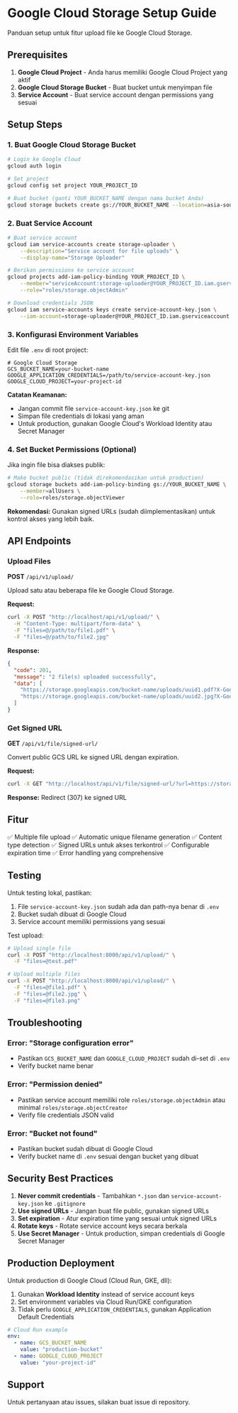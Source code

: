 # Google Cloud Storage Setup Guide

Panduan setup untuk fitur upload file ke Google Cloud Storage.

## Prerequisites

1. **Google Cloud Project** - Anda harus memiliki Google Cloud Project yang aktif
2. **Google Cloud Storage Bucket** - Buat bucket untuk menyimpan file
3. **Service Account** - Buat service account dengan permissions yang sesuai

## Setup Steps

### 1. Buat Google Cloud Storage Bucket

```bash
# Login ke Google Cloud
gcloud auth login

# Set project
gcloud config set project YOUR_PROJECT_ID

# Buat bucket (ganti YOUR_BUCKET_NAME dengan nama bucket Anda)
gcloud storage buckets create gs://YOUR_BUCKET_NAME --location=asia-southeast2
```

### 2. Buat Service Account

```bash
# Buat service account
gcloud iam service-accounts create storage-uploader \
    --description="Service account for file uploads" \
    --display-name="Storage Uploader"

# Berikan permissions ke service account
gcloud projects add-iam-policy-binding YOUR_PROJECT_ID \
    --member="serviceAccount:storage-uploader@YOUR_PROJECT_ID.iam.gserviceaccount.com" \
    --role="roles/storage.objectAdmin"

# Download credentials JSON
gcloud iam service-accounts keys create service-account-key.json \
    --iam-account=storage-uploader@YOUR_PROJECT_ID.iam.gserviceaccount.com
```

### 3. Konfigurasi Environment Variables

Edit file `.env` di root project:

```env
# Google Cloud Storage
GCS_BUCKET_NAME=your-bucket-name
GOOGLE_APPLICATION_CREDENTIALS=/path/to/service-account-key.json
GOOGLE_CLOUD_PROJECT=your-project-id
```

**Catatan Keamanan:**
- Jangan commit file `service-account-key.json` ke git
- Simpan file credentials di lokasi yang aman
- Untuk production, gunakan Google Cloud's Workload Identity atau Secret Manager

### 4. Set Bucket Permissions (Optional)

Jika ingin file bisa diakses publik:

```bash
# Make bucket public (tidak direkomendasikan untuk production)
gcloud storage buckets add-iam-policy-binding gs://YOUR_BUCKET_NAME \
    --member=allUsers \
    --role=roles/storage.objectViewer
```

**Rekomendasi:** Gunakan signed URLs (sudah diimplementasikan) untuk kontrol akses yang lebih baik.

## API Endpoints

### Upload Files

**POST** `/api/v1/upload/`

Upload satu atau beberapa file ke Google Cloud Storage.

**Request:**
```bash
curl -X POST "http://localhost/api/v1/upload/" \
  -H "Content-Type: multipart/form-data" \
  -F "files=@/path/to/file1.pdf" \
  -F "files=@/path/to/file2.jpg"
```

**Response:**
```json
{
  "code": 201,
  "message": "2 file(s) uploaded successfully",
  "data": [
    "https://storage.googleapis.com/bucket-name/uploads/uuid1.pdf?X-Goog-Algorithm=...",
    "https://storage.googleapis.com/bucket-name/uploads/uuid2.jpg?X-Goog-Algorithm=..."
  ]
}
```

### Get Signed URL

**GET** `/api/v1/file/signed-url/`

Convert public GCS URL ke signed URL dengan expiration.

**Request:**
```bash
curl -X GET "http://localhost/api/v1/file/signed-url/?url=https://storage.googleapis.com/bucket/file.pdf&expiration_days=7"
```

**Response:**
Redirect (307) ke signed URL

## Fitur

✅ Multiple file upload
✅ Automatic unique filename generation
✅ Content type detection
✅ Signed URLs untuk akses terkontrol
✅ Configurable expiration time
✅ Error handling yang comprehensive

## Testing

Untuk testing lokal, pastikan:

1. File `service-account-key.json` sudah ada dan path-nya benar di `.env`
2. Bucket sudah dibuat di Google Cloud
3. Service account memiliki permissions yang sesuai

Test upload:
```bash
# Upload single file
curl -X POST "http://localhost:8000/api/v1/upload/" \
  -F "files=@test.pdf"

# Upload multiple files
curl -X POST "http://localhost:8000/api/v1/upload/" \
  -F "files=@file1.pdf" \
  -F "files=@file2.jpg" \
  -F "files=@file3.png"
```

## Troubleshooting

### Error: "Storage configuration error"
- Pastikan `GCS_BUCKET_NAME` dan `GOOGLE_CLOUD_PROJECT` sudah di-set di `.env`
- Verify bucket name benar

### Error: "Permission denied"
- Pastikan service account memiliki role `roles/storage.objectAdmin` atau minimal `roles/storage.objectCreator`
- Verify file credentials JSON valid

### Error: "Bucket not found"
- Pastikan bucket sudah dibuat di Google Cloud
- Verify bucket name di `.env` sesuai dengan bucket yang dibuat

## Security Best Practices

1. **Never commit credentials** - Tambahkan `*.json` dan `service-account-key.json` ke `.gitignore`
2. **Use signed URLs** - Jangan buat file public, gunakan signed URLs
3. **Set expiration** - Atur expiration time yang sesuai untuk signed URLs
4. **Rotate keys** - Rotate service account keys secara berkala
5. **Use Secret Manager** - Untuk production, simpan credentials di Google Secret Manager

## Production Deployment

Untuk production di Google Cloud (Cloud Run, GKE, dll):

1. Gunakan **Workload Identity** instead of service account keys
2. Set environment variables via Cloud Run/GKE configuration
3. Tidak perlu `GOOGLE_APPLICATION_CREDENTIALS`, gunakan Application Default Credentials

```yaml
# Cloud Run example
env:
  - name: GCS_BUCKET_NAME
    value: "production-bucket"
  - name: GOOGLE_CLOUD_PROJECT
    value: "your-project-id"
```

## Support

Untuk pertanyaan atau issues, silakan buat issue di repository.
